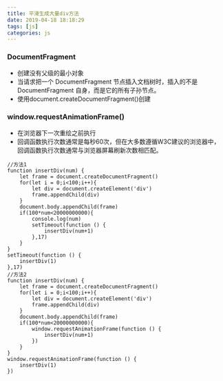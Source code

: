 ```yaml
---
title: 平滑生成大量div方法
date: 2019-04-18 18:18:29
tags: [js]
categories: js
---
```



### DocumentFragment

- 创建没有父级的最小对象
- 当请求把一个 DocumentFragment 节点插入文档树时，插入的不是 DocumentFragment 自身，而是它的所有子孙节点。
- 使用document.createDocumentFragment()创建

### window.requestAnimationFrame()

- 在浏览器下一次重绘之前执行
- 回调函数执行次数通常是每秒60次，但在大多数遵循W3C建议的浏览器中，回调函数执行次数通常与浏览器屏幕刷新次数相匹配。

```
//方法1
function insertDiv(num) {
    let frame = document.createDocumentFragment()
    for(let i = 0;i<100;i++){
        let div = document.createElement('div')
        frame.appendChild(div)
    }
    document.body.appendChild(frame)
    if(100*num<20000000000){
        console.log(num)
        setTimeout(function () {
            insertDiv(num+1)
        },17)
    }
}
setTimeout(function () {
    insertDiv(1)
},17)
//方法2
function insertDiv(num) {
    let frame = document.createDocumentFragment()
    for(let i = 0;i<100;i++){
        let div = document.createElement('div')
        frame.appendChild(div)
    }
    document.body.appendChild(frame)
    if(100*num<20000000000){
        window.requestAnimationFrame(function () {
            insertDiv(num+1)
        })
    }
}
window.requestAnimationFrame(function () {
    insertDiv(1)
})
```
